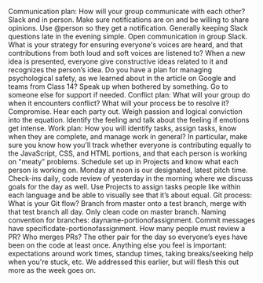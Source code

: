 Communication plan: How will your group communicate with each other?
Slack and in person. Make sure notifications are on and be willing to share opinions. Use @person so they get a notification. Generally keeping Slack questions late in the evening simple. Open communication in group Slack. 
 What is your strategy for ensuring everyone's voices are heard, and that contributions from both loud and soft voices are listened to?
When a new idea is presented, everyone give constructive ideas related to it and recognizes the person’s idea.
 Do you have a plan for managing psychological safety, as we learned about in the article on Google and teams from Class 14?
Speak up when bothered by something. Go to someone else for support if needed. 
Conflict plan: What will your group do when it encounters conflict? What will your process be to resolve it?
Compromise. Hear each party out. Weigh passion and logical conviction into the equation. Identify the feeling and talk about the feeling if emotions get intense.
Work plan: How you will identify tasks, assign tasks, know when they are complete, and manage work in general? In particular, make sure you know how you'll track whether everyone is contributing equally to the JavaScript, CSS, and HTML portions, and that each person is working on "meaty" problems.
Schedule set up in Projects and know what each person is working on.
Monday at noon is our designated, latest pitch time.
Check-ins daily, code review of yesterday in the morning where we discuss goals for the day as well.
Use Projects to assign tasks people like within each language and be able to visually see that it’s about equal.
Git process: What is your Git flow? 
Branch from master onto a test branch, merge with that test branch all day. Only clean code on master branch.
Naming convention for branches: dayname-portionofassignment.
Commit messages have specificdate-portionofassignment.
How many people must review a PR? Who merges PRs?
The other pair for the day so everyone’s eyes have been on the code at least once.
Anything else you feel is important: expectations around work times, standup times, taking breaks/seeking help when you're stuck, etc. 
We addressed this earlier, but will flesh this out more as the week goes on.

